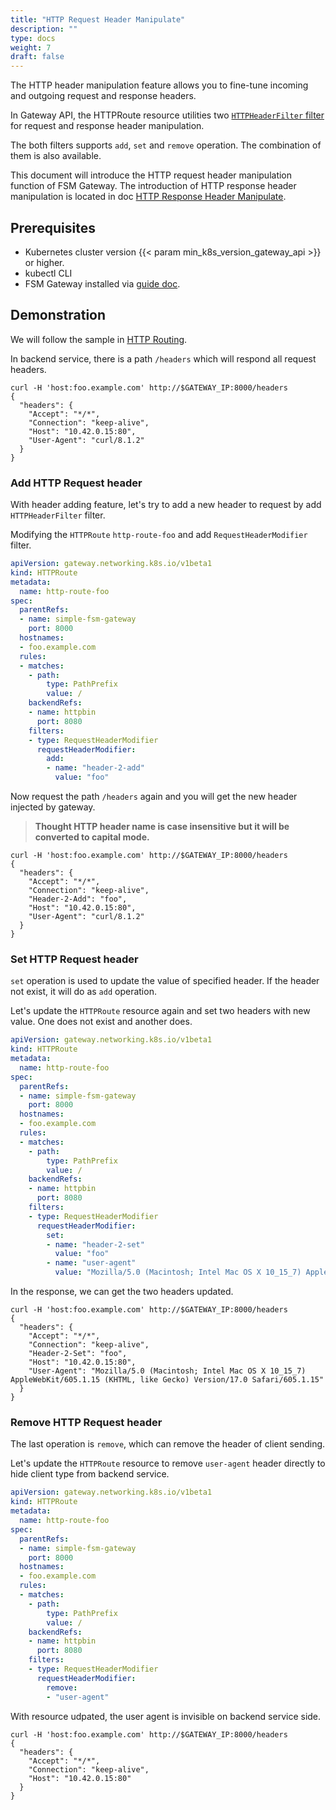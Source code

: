 ```yaml
---
title: "HTTP Request Header Manipulate"
description: ""
type: docs
weight: 7
draft: false
---
```


The HTTP header manipulation feature allows you to fine-tune incoming and outgoing request and response headers. 

In Gateway API, the HTTPRoute resource utilities two [`HTTPHeaderFilter` filter](https://gateway-api.sigs.k8s.io/reference/spec/#gateway.networking.k8s.io/v1.HTTPHeaderFilter) for request and response header manipulation.

The both filters supports `add`, `set` and `remove` operation. The combination of them is also available.

This document will introduce the HTTP request header manipulation function of FSM Gateway. The introduction of HTTP response header manipulation is located in doc [HTTP Response Header Manipulate](/guides/traffic_management/ingress/fsm_gateway/http_response_header_manipulate).

## Prerequisites

- Kubernetes cluster version {{< param min_k8s_version_gateway_api >}} or higher.
- kubectl CLI
- FSM Gateway installed via [guide doc](/guides/traffic_management/ingress/fsm_gateway/installation).

## Demonstration

We will follow the sample in [HTTP Routing](/guides/traffic_management/ingress/fsm_gateway/http_routing/#deploy-example).

In backend service, there is a path `/headers` which will respond all request headers.

```shell
curl -H 'host:foo.example.com' http://$GATEWAY_IP:8000/headers
{
  "headers": {
    "Accept": "*/*",
    "Connection": "keep-alive",
    "Host": "10.42.0.15:80",
    "User-Agent": "curl/8.1.2"
  }
}
```

### Add HTTP Request header

With header adding feature, let's try to add a new header to request by add `HTTPHeaderFilter` filter.

Modifying the `HTTPRoute` `http-route-foo` and add `RequestHeaderModifier` filter.

```yaml
apiVersion: gateway.networking.k8s.io/v1beta1
kind: HTTPRoute
metadata:
  name: http-route-foo
spec:
  parentRefs:
  - name: simple-fsm-gateway
    port: 8000
  hostnames:
  - foo.example.com
  rules:
  - matches:
    - path:
        type: PathPrefix
        value: /
    backendRefs:
    - name: httpbin
      port: 8080
    filters:
    - type: RequestHeaderModifier
      requestHeaderModifier:
        add: 
        - name: "header-2-add"
          value: "foo"
```

Now request the path `/headers` again and you will get the new header injected by gateway.

> **Thought HTTP header name is case insensitive but it will be converted to capital mode.**

```shel
curl -H 'host:foo.example.com' http://$GATEWAY_IP:8000/headers
{
  "headers": {
    "Accept": "*/*",
    "Connection": "keep-alive",
    "Header-2-Add": "foo",
    "Host": "10.42.0.15:80",
    "User-Agent": "curl/8.1.2"
  }
}
```

### Set HTTP Request header

`set` operation is used to update the value of specified header. If the header not exist, it will do as `add` operation.

Let's update the `HTTPRoute` resource again and set two headers with new value. One does not exist and another does.

```yaml
apiVersion: gateway.networking.k8s.io/v1beta1
kind: HTTPRoute
metadata:
  name: http-route-foo
spec:
  parentRefs:
  - name: simple-fsm-gateway
    port: 8000
  hostnames:
  - foo.example.com
  rules:
  - matches:
    - path:
        type: PathPrefix
        value: /
    backendRefs:
    - name: httpbin
      port: 8080
    filters:
    - type: RequestHeaderModifier
      requestHeaderModifier:
        set: 
        - name: "header-2-set"
          value: "foo"
        - name: "user-agent"
          value: "Mozilla/5.0 (Macintosh; Intel Mac OS X 10_15_7) AppleWebKit/605.1.15 (KHTML, like Gecko) Version/17.0 Safari/605.1.15"
```

In the response, we can get the two headers updated.

```shell
curl -H 'host:foo.example.com' http://$GATEWAY_IP:8000/headers
{
  "headers": {
    "Accept": "*/*",
    "Connection": "keep-alive",
    "Header-2-Set": "foo",
    "Host": "10.42.0.15:80",
    "User-Agent": "Mozilla/5.0 (Macintosh; Intel Mac OS X 10_15_7) AppleWebKit/605.1.15 (KHTML, like Gecko) Version/17.0 Safari/605.1.15"
  }
}
```

### Remove HTTP Request header

The last operation is `remove`, which can remove the header of client sending.

Let's update the `HTTPRoute` resource to remove `user-agent` header directly to hide client type from backend service.

```yaml
apiVersion: gateway.networking.k8s.io/v1beta1
kind: HTTPRoute
metadata:
  name: http-route-foo
spec:
  parentRefs:
  - name: simple-fsm-gateway
    port: 8000
  hostnames:
  - foo.example.com
  rules:
  - matches:
    - path:
        type: PathPrefix
        value: /
    backendRefs:
    - name: httpbin
      port: 8080
    filters:
    - type: RequestHeaderModifier
      requestHeaderModifier:
        remove:
        - "user-agent"
```

With resource udpated, the user agent is invisible on backend service side.

```shell
curl -H 'host:foo.example.com' http://$GATEWAY_IP:8000/headers
{
  "headers": {
    "Accept": "*/*",
    "Connection": "keep-alive",
    "Host": "10.42.0.15:80"
  }
}
```